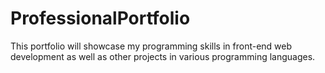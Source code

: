 # ProfessionalPortfolio

This portfolio will showcase my programming skills in front-end web development as well as other projects in various programming languages.
